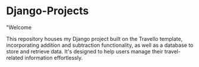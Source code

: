 # Django-Projects
"Welcome

This repository houses my Django project built on the Travello template, incorporating addition and subtraction functionality, as well as a database to store and retrieve data. It's designed to help users manage their travel-related information effortlessly.
